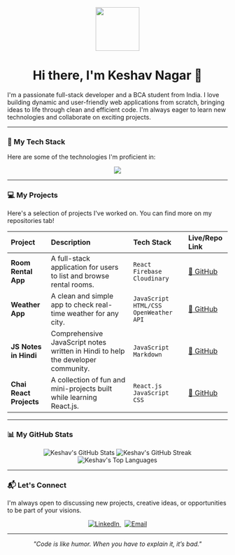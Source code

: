 <div id="header" align="center">
  <img src="https://media.giphy.com/media/M9gbBd9nbDrOTu1Mqx/giphy.gif" width="100"/>
</div>

<div align="center">
  <h1>
    Hi there, I'm Keshav Nagar 👋
  </h1>
</div>

I'm a passionate full-stack developer and a BCA student from India. I love building dynamic and user-friendly web applications from scratch, bringing ideas to life through clean and efficient code. I'm always eager to learn new technologies and collaborate on exciting projects.

---

### 🚀 My Tech Stack

Here are some of the technologies I'm proficient in:

<p align="center">
  <a href="https://skillicons.dev">
    <img src="https://skillicons.dev/icons?i=html,css,tailwind,javascript,react,nodejs,express,firebase,mongodb,git" />
  </a>
</p>

---

### 💻 My Projects

Here's a selection of projects I've worked on. You can find more on my repositories tab!

| Project | Description | Tech Stack | Live/Repo Link |
| :--- | :--- | :--- | :--- |
| **Room Rental App** | A full-stack application for users to list and browse rental rooms. | `React` `Firebase` `Cloudinary` | [🔗 GitHub](https://github.com/nagarKeshav/room-rental-app) |
| **Weather App** | A clean and simple app to check real-time weather for any city. | `JavaScript` `HTML/CSS` `OpenWeather API` | [🔗 GitHub](https://github.com/nagarKeshav/Weather-app) |
| **JS Notes in Hindi** | Comprehensive JavaScript notes written in Hindi to help the developer community. | `JavaScript` `Markdown` | [🔗 GitHub](https://github.com/nagarKeshav/js-hindhi) |
| **Chai React Projects** | A collection of fun and mini-projects built while learning React.js. | `React.js` `JavaScript` `CSS` | [🔗 GitHub](https://github.com/nagarKeshav/chai-react.js) |

---

### 📊 My GitHub Stats

<p align="center">
  <img src="https://github-readme-stats.vercel.app/api?username=nagarKeshav&show_icons=true&theme=dracula&include_all_commits=true&count_private=true" alt="Keshav's GitHub Stats" />
  <img src="https://github-readme-streak-stats.herokuapp.com/?user=nagarKeshav&theme=dracula" alt="Keshav's GitHub Streak" />
  <img src="https://github-readme-stats.vercel.app/api/top-langs/?username=nagarKeshav&layout=compact&theme=dracula" alt="Keshav's Top Languages" />
</p>

---

### 📬 Let's Connect

I'm always open to discussing new projects, creative ideas, or opportunities to be part of your visions.

<!-- IMPORTANT: Replace the URLs with your actual profile links -->
<p align="center">
  <a href="YOUR_LINKEDIN_PROFILE_URL" target="_blank">
    <img src="https://img.shields.io/badge/LinkedIn-0077B5?style=for-the-badge&logo=linkedin&logoColor=white" alt="LinkedIn">
  </a>  
  <a href="mailto:your.email@example.com">
    <img src="https://img.shields.io/badge/Gmail-D14836?style=for-the-badge&logo=gmail&logoColor=white" alt="Email">
  </a>
</p>

---

<p align="center">
  <i>"Code is like humor. When you have to explain it, it’s bad."</i>
</p>
